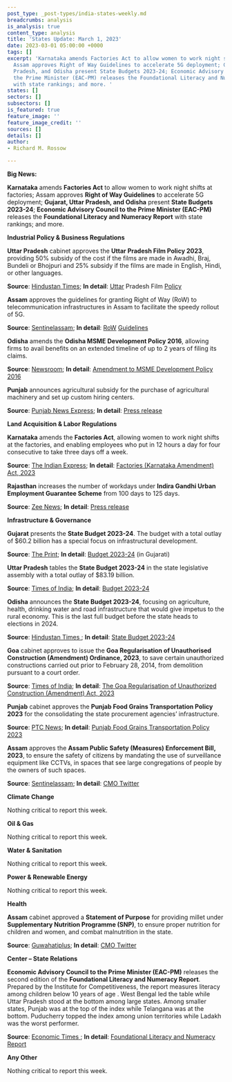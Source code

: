 ```yaml
---
post_type: _post-types/india-states-weekly.md
breadcrumbs: analysis
is_analysis: true
content_type: analysis
title: 'States Update: March 1, 2023'
date: 2023-03-01 05:00:00 +0000
tags: []
excerpt: 'Karnataka amends Factories Act to allow women to work night shifts at factories;
  Assam approves Right of Way Guidelines to accelerate 5G deployment; Gujarat, Uttar
  Pradesh, and Odisha present State Budgets 2023-24; Economic Advisory Council to
  the Prime Minister (EAC-PM) releases the Foundational Literacy and Numeracy Report
  with state rankings; and more. '
states: []
sectors: []
subsectors: []
is_featured: true
feature_image: ''
feature_image_credit: ''
sources: []
details: []
author:
- Richard M. Rossow

---
```

**Big News:**

**Karnataka** amends **Factories Act** to allow women to work night shifts at factories; Assam approves **Right of Way Guidelines** to accelerate 5G deployment; **Gujarat, Uttar Pradesh, and Odisha** present **State Budgets 2023-24**; **Economic Advisory Council to the Prime Minister (EAC-PM)** releases the **Foundational Literacy and Numeracy Report** with state rankings; and more.

**Industrial Policy & Business Regulations**

**Uttar Pradesh** cabinet approves the **Uttar Pradesh Film Policy 2023**, providing 50% subsidy of the cost if the films are made in Awadhi, Braj, Bundeli or Bhojpuri and 25% subsidy if the films are made in English, Hindi, or other languages.

**Source**: [Hindustan Times](https://www.hindustantimes.com/cities/lucknow-news/uttar-pradesh-cabinet-approves-new-up-film-policy-101677088928112.html); **In detail**: [Uttar](https://twitter.com/UPGovt/status/1628641086242721794) Pradesh Film [Policy](https://filmbandhuup.gov.in/pdf/FilmBandhuBooklet-English.pdf)

**Assam** approves the guidelines for granting Right of Way (RoW) to telecommunication infrastructures in Assam to facilitate the speedy rollout of 5G.

**Source**: [Sentinelassam](https://www.sentinelassam.com/topheadlines/assam-cabinet-approves-bill-for-public-safety-638601); **In detail**: [RoW](https://twitter.com/himantabiswa/status/1628346580880461824) [Guidelines](https://dot.gov.in/sites/default/files/Telecom%20at%20a%20Glance%202023%20as%20on%2018-01-2023.pdf?download=1)

**Odisha** amends the **Odisha MSME Development Policy 2016**, allowing firms to avail benefits on an extended timeline of up to 2 years of filing its claims.

**Source**: [Newsroom](https://newsroomodisha.com/odisha-food-processing-policy-2013-2016-and-odisha-msme-development-policy-2016-amended/); **In detail**: [Amendment to MSME Development Policy 2016](https://msme.odisha.gov.in/sites/default/files/2023-02/1292_0_0.pdf)

**Punjab** announces agricultural subsidy for the purchase of agricultural machinery and set up custom hiring centers.

**Source**: [Punjab News Express](https://www.punjabnewsexpress.com/punjab/news/punjab-cm-mann-government-to-provide-subsidy-on-purchase-of-agricultural-machinery-kuldeep-singh-dhaliwal-201292); **In detail**: [Press release](http://diprpunjab.gov.in/?q=content/mann-government-provide-subsidy-purchase-agricultural-machinery-kuldeep-singh-dhaliwal)

**Land Acquisition & Labor Regulations**

**Karnataka** amends the **Factories Act**, allowing women to work night shifts at the factories, and enabling employees who put in 12 hours a day for four consecutive to take three days off a week.

**Source**: [The Indian Express](https://indianexpress.com/article/cities/bangalore/karnataka-passes-bill-work-days-weekly-work-hours-8470470/); **In detail**: [Factories (Karnataka Amendment) Act, 2023](https://www.kla.kar.nic.in/assembly/bills/bill15150_04.pdf)

**Rajasthan** increases the number of workdays under **Indira Gandhi Urban Employment Guarantee Scheme** from 100 days to 125 days.

**Source**: [Zee News](https://zeenews.india.com/economy/rajasthan-job-guarantee-scheme-number-of-workdays-increased-from-100-to-125-days-under-indira-gandhi-urban-employment-guarantee-scheme-2576655.html); **In detail**: [Press release](https://dipr.rajasthan.gov.in/press-release-detail/82331/0)

**Infrastructure & Governance**

**Gujarat** presents the **State Budget 2023-24**. The budget with a total outlay of $60.2 billion has a special focus on infrastructural development.

**Source**: [The Print](https://theprint.in/india/gujarat-budget-2023-24-rs-5-lakh-crore-to-be-spent-over-5-years-for-infrastructure-development-rs-5950-cr-allotted-for-narmada-project/1396387/); **In detail**: [Budget 2023-24](https://acrobat.adobe.com/id/urn:aaid:sc:VA6C2:368eb58c-77f6-4738-8fe0-ce7ed46070c3) (in Gujarati)

**Uttar Pradesh** tables the **State Budget 2023-24** in the state legislative assembly with a total outlay of $83.19 billion.

**Source**: [Times of India](https://timesofindia.indiatimes.com/city/lucknow/uttar-pradesh-yogi-adityanath-govt-presents-rs-6-90-lakh-crore-budget-for-2023-24/articleshow/98147425.cms); **In detail**: [Budget 2023-24](https://budget.up.nic.in/)

**Odisha** announces the **State Budget 2023-24**, focusing on agriculture, health, drinking water and road infrastructure that would give impetus to the rural economy. This is the last full budget before the state heads to elections in 2024.

**Source**: [Hindustan Times ](https://www.hindustantimes.com/cities/others/odisha-budget-2023-24-focuses-on-agriculture-health-and-drinking-water-101677320907357.html); **In detail**: [State Budget 2023-24](https://budget.odisha.gov.in/previous-yearly-budget/2023)

**Goa** cabinet approves to issue the **Goa Regularisation of Unauthorised Construction (Amendment) Ordinance, 2023**, to save certain unauthorized constructions carried out prior to February 28, 2014, from demolition pursuant to a court order.

**Source**: [Times of India](https://timesofindia.indiatimes.com/city/goa/cabinet-oks-amendment-to-save-certain-unauthorised-structures/articleshow/98131786.cms); **In detail**: [The Goa Regularisation of Unauthorized Construction (Amendment) Act, 2023](https://goaprintingpress.gov.in/downloads/2223/2223-46-SI-EOG-1.pdf)

**Punjab** cabinet approves the **Punjab Food Grains Transportation Policy 2023** for the consolidating the state procurement agencies’ infrastructure.

**Source**: [PTC News](https://www.ptcnews.tv/punjab-2/punjab-makes-it-mandatory-for-every-establishment-to-have-name-board-in-punjabi-language-719731); **In detail**: [Punjab Food Grains Transportation Policy 2023](http://foodsuppb.gov.in/sites/default/files/The%20Punjab%20Food%20Grains%20Transportation%20Policy%20-%202023-24.pdf)

**Assam** approves the **Assam Public Safety (Measures) Enforcement Bill, 2023**, to ensure the safety of citizens by mandating the use of surveillance equipment like CCTVs, in spaces that see large congregations of people by the owners of such spaces.

**Source**: [Sentinelassam](https://www.sentinelassam.com/topheadlines/assam-cabinet-approves-bill-for-public-safety-638601); **In detail**: [CMO Twitter](https://twitter.com/himantabiswa/status/1628346580880461824)

**Climate Change**

Nothing critical to report this week.

**Oil & Gas**

Nothing critical to report this week.

**Water & Sanitation**

Nothing critical to report this week.

**Power & Renewable Energy**

Nothing critical to report this week.

**Health**

**Assam** cabinet approved a **Statement of Purpose** for providing millet under **Supplementary Nutrition Programme (SNP)**, to ensure proper nutrition for children and women, and combat malnutrition in the state.

**Source**: [Guwahatiplus](https://www.guwahatiplus.com/assam/assam-government-approves-sop-for-tackling-malnutrition); **In detail**: [CMO Twitter](https://twitter.com/himantabiswa/status/1628346580880461824)

**Center – State Relations**

**Economic Advisory Council to the Prime Minister (EAC-PM)** releases the second edition of the **Foundational Literacy and Numeracy Report**. Prepared by the Institute for Competitiveness, the report measures literacy among children below 10 years of age . West Bengal led the table while Uttar Pradesh stood at the bottom among large states. Among smaller states, Punjab was at the top of the index while Telangana was at the bottom. Puducherry topped the index among union territories while Ladakh was the worst performer.

**Source**: [Economic Times ](https://economictimes.indiatimes.com/news/india/west-bengal-on-top-uttar-pradesh-at-bottom-of-index-for-literacy-among-children-below-10-years/articleshow/98206090.cms); **In detail**: [Foundational Literacy and Numeracy Report](https://eacpm.gov.in/wp-content/uploads/2023/02/FLN-report-For-Web.pdf)

**Any Other**

Nothing critical to report this week.